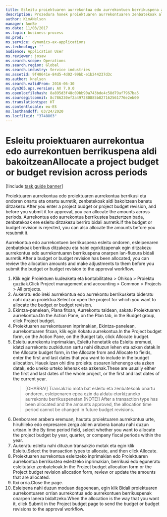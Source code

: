```yaml
---
title: Esleitu proiektuaren aurrekontua edo aurrekontuen berrikuspena aldi bakoitzean
description: Prozedura honek proiektuaren aurrekontuaren zenbatekoak aldi bakoitzean nola banatu erakusten du.
author: KimANelson
manager: AnnBe
ms.date: 11/03/2017
ms.topic: business-process
ms.prod: ''
ms.service: dynamics-ax-applications
ms.technology: ''
audience: Application User
ms.reviewer: josaw
ms.search.scope: Operations
ms.search.region: Global
ms.search.industry: Service industries
ms.assetid: 9f48641e-84d5-4d02-99bb-e1b244237d3c
ms.author: knelson
ms.search.validFrom: 2016-06-30
ms.dyn365.ops.version: AX 7.0.0
ms.openlocfilehash: 8a895d3f48c09bb90a743bde4c58d79af7967ba5
ms.sourcegitcommit: 8c786230ef2a497280885b827162561776e2eb00
ms.translationtype: HT
ms.contentlocale: eu-ES
ms.lasthandoff: 03/24/2020
ms.locfileid: "3748803"
---
```

# <a name="allocate-a-project-budget-or-budget-revision-across-periods"></a><span data-ttu-id="cf48b-103">Esleitu proiektuaren aurrekontua edo aurrekontuen berrikuspena aldi bakoitzean</span><span class="sxs-lookup"><span data-stu-id="cf48b-103">Allocate a project budget or budget revision across periods</span></span>

[!include [task guide banner](../../includes/task-guide-banner.md)]

<span data-ttu-id="cf48b-104">Proiektuaren aurrekontua edo proiektuaren aurrekontua berrikusi eta ondoren onartu eta onartu aurretik, zenbatekoak aldi bakoitzean banatu ditzakezu.</span><span class="sxs-lookup"><span data-stu-id="cf48b-104">After you enter a project budget or project budget revision, and before you submit it for approval, you can allocate the amounts across periods.</span></span> <span data-ttu-id="cf48b-105">Aurrekontua edo aurrekontua berrikustea baztertzen bada, zenbatekoak ere esleitu ditzakezu berriro bidali aurretik.</span><span class="sxs-lookup"><span data-stu-id="cf48b-105">If the budget or budget revision is rejected, you can also allocate the amounts before you resubmit it.</span></span> 

<span data-ttu-id="cf48b-106">Aurrekontua edo aurrekontuen berrikuspena esleitu ondoren, esleipenaren zenbatekoak berrikus ditzakezu eta haiei egokitzapenak egin ditzakezu aurrekontua edo aurrekontuaren berrikuspena onarpen lan-fluxura bidali aurretik.</span><span class="sxs-lookup"><span data-stu-id="cf48b-106">After a budget or budget revision has been allocated, you can review the allocation amounts and make adjustments to them before you submit the budget or budget revision to the approval workflow.</span></span> 

1. <span data-ttu-id="cf48b-107">Klik egin Proiektuen kudeaketa eta kontabilitatea > Ohikoa > Proiektu guztiak.</span><span class="sxs-lookup"><span data-stu-id="cf48b-107">Click Project management and accounting > Common > Projects > All projects.</span></span> 
2. <span data-ttu-id="cf48b-108">Aukeratu edo ireki aurrekontua edo aurrekontu berrikusketa bideratu nahi duzun proiektua.</span><span class="sxs-lookup"><span data-stu-id="cf48b-108">Select or open the project for which you want to allocate the budget or budget revision.</span></span> 
3. <span data-ttu-id="cf48b-109">Ekintza-panelean, Plana fitxan, Aurrekontu taldean, sakatu Proiektuaren aurrekontua.</span><span class="sxs-lookup"><span data-stu-id="cf48b-109">On the Action Pane, on the Plan tab, in the Budget group, click Project budget.</span></span> 
4. <span data-ttu-id="cf48b-110">Proiektuaren aurrekontuaren inprimakian, Ekintza-panelean, aurrekontuaren fitxan, klik egin Kokatu aurrekontua.</span><span class="sxs-lookup"><span data-stu-id="cf48b-110">In the Project budget form, on the Action Pane, on the Budget tab, click Allocate budget.</span></span> 
5. <span data-ttu-id="cf48b-111">Esleitu aurrekontu inprimakian, Esleitu honetatik eta Esleitu eremuei, idatzi aurrekontu zuzkiduran sartu nahi dituzun lehen eta azken datak.</span><span class="sxs-lookup"><span data-stu-id="cf48b-111">In the Allocate budget form, in the Allocate from and Allocate to fields, enter the first and last dates that you want to include in the budget allocation.</span></span> <span data-ttu-id="cf48b-112">Hauek izan ohi dira proiektu osoaren lehenengo eta azken datak, edo uneko urteko lehenak eta azkenak.</span><span class="sxs-lookup"><span data-stu-id="cf48b-112">These are usually either the first and last dates of the whole project, or the first and last dates of the current year.</span></span>  
   > <span data-ttu-id="cf48b-113">[OHARRA!] Transakzio mota bat esleitu eta zenbatekoak onartu ondoren, esleipenaren epea ezin da aldatu etorkizuneko aurrekontu berrikuspenetan.</span><span class="sxs-lookup"><span data-stu-id="cf48b-113">[NOTE!] After a transaction type has been allocated and the amounts approved, the allocation time period cannot be changed in future budget revisions.</span></span> 
6. <span data-ttu-id="cf48b-114">Denboraren arabera eremuan, hautatu proiektuaren aurrekontua urte, hiruhileko edo enpresaren zerga aldien arabera banatu nahi duzun urtean.</span><span class="sxs-lookup"><span data-stu-id="cf48b-114">In the By time period field, select whether you want to allocate the project budget by year, quarter, or company fiscal periods within the year.</span></span>
7. <span data-ttu-id="cf48b-115">Aukeratu esleitu nahi dituzun transakzio motak eta egin klik Esleitu.</span><span class="sxs-lookup"><span data-stu-id="cf48b-115">Select the transaction types to allocate, and then click Allocate.</span></span> 
8. <span data-ttu-id="cf48b-116">Proiektuaren aurrekontua esleitzeko inprimakian edo Proiektuaren aurrekontua berrikustea esleitzeko inprimakian, berrikusi edo eguneratu esleitutako zenbatekoak.</span><span class="sxs-lookup"><span data-stu-id="cf48b-116">In the Project budget allocation form or the Project budget revision allocation form, review or update the amounts that are allocated.</span></span> 
9. <span data-ttu-id="cf48b-117">Itxi orria.</span><span class="sxs-lookup"><span data-stu-id="cf48b-117">Close the page.</span></span>
10. <span data-ttu-id="cf48b-118">Esleipena nahi duzun moduan dagoenean, egin klik Bidali proiektuaren aurrekontuaren orrian aurrekontua edo aurrekontuen berrikuspenak onarpen lanera bidaltzeko.</span><span class="sxs-lookup"><span data-stu-id="cf48b-118">When the allocation is the way that you want it, click Submit in the Project budget page to send the budget or budget revisions to the approval workflow.</span></span>  


